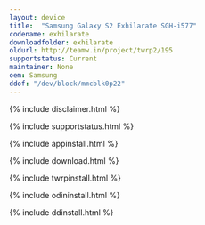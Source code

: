 ```yaml
---
layout: device
title:  "Samsung Galaxy S2 Exhilarate SGH-i577"
codename: exhilarate
downloadfolder: exhilarate
oldurl: http://teamw.in/project/twrp2/195
supportstatus: Current
maintainer: None
oem: Samsung
ddof: "/dev/block/mmcblk0p22"
---
```


{% include disclaimer.html %}

{% include supportstatus.html %}

{% include appinstall.html %}

{% include download.html %}

{% include twrpinstall.html %}

{% include odininstall.html %}

{% include ddinstall.html %}
